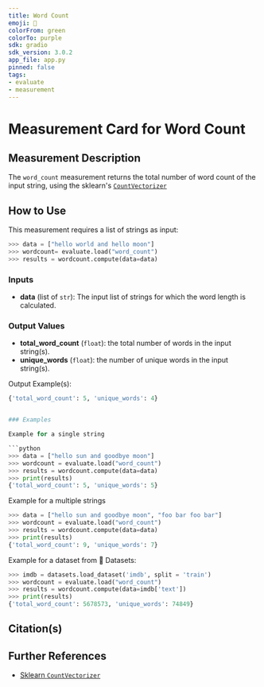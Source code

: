 ```yaml
---
title: Word Count
emoji: 🤗
colorFrom: green
colorTo: purple
sdk: gradio
sdk_version: 3.0.2
app_file: app.py
pinned: false
tags:
- evaluate
- measurement
---
```


# Measurement Card for Word Count

## Measurement Description

The `word_count` measurement returns the total number of word count of the input string, using the sklearn's [`CountVectorizer`](https://scikit-learn.org/stable/modules/generated/sklearn.feature_extraction.text.CountVectorizer.html)

## How to Use

This measurement requires a list of strings as input:

```python
>>> data = ["hello world and hello moon"]
>>> wordcount= evaluate.load("word_count")
>>> results = wordcount.compute(data=data)
```

### Inputs
- **data** (list of `str`): The input list of strings for which the word length is calculated.

### Output Values
- **total_word_count** (`float`): the total number of words in the input string(s).
- **unique_words** (`float`): the number of unique words in the input string(s).

Output Example(s):

```python
{'total_word_count': 5, 'unique_words': 4}


### Examples

Example for a single string

```python
>>> data = ["hello sun and goodbye moon"]
>>> wordcount = evaluate.load("word_count")
>>> results = wordcount.compute(data=data)
>>> print(results)
{'total_word_count': 5, 'unique_words': 5}
```

Example for a multiple strings
```python
>>> data = ["hello sun and goodbye moon", "foo bar foo bar"]
>>> wordcount = evaluate.load("word_count")
>>> results = wordcount.compute(data=data)
>>> print(results)
{'total_word_count': 9, 'unique_words': 7}
```

Example for a dataset from 🤗 Datasets:

```python
>>> imdb = datasets.load_dataset('imdb', split = 'train')
>>> wordcount = evaluate.load("word_count")
>>> results = wordcount.compute(data=imdb['text'])
>>> print(results)
{'total_word_count': 5678573, 'unique_words': 74849}
```

## Citation(s)


## Further References
- [Sklearn `CountVectorizer`](https://scikit-learn.org/stable/modules/generated/sklearn.feature_extraction.text.CountVectorizer.html)
